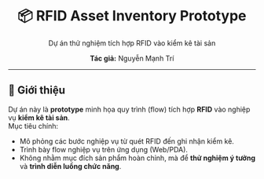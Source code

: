 <div align="center">
  <h1>📦 RFID Asset Inventory Prototype</h1>
  <p>Dự án thử nghiệm tích hợp RFID vào kiểm kê tài sản</p>
  <p><b>Tác giả:</b> Nguyễn Mạnh Trí</p>
</div>

---

## 🎯 Giới thiệu

Dự án này là **prototype** minh họa quy trình (flow) tích hợp **RFID** vào nghiệp vụ **kiểm kê tài sản**.  
Mục tiêu chính:
- Mô phỏng các bước nghiệp vụ từ quét RFID đến ghi nhận kiểm kê.
- Trình bày flow nghiệp vụ trên ứng dụng (Web/PDA).
- Không nhằm mục đích sản phẩm hoàn chỉnh, mà để **thử nghiệm ý tưởng** và **trình diễn luồng chức năng**.

